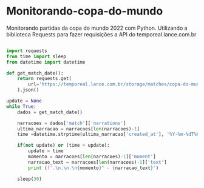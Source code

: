 # Monitorando-copa-do-mundo
Monitorando partidas da copa do mundo 2022 com Python. Utilizando a biblioteca Requests para fazer requisições a API do temporeal.lance.com.br

```python

import requests 
from time import sleep 
from datetime import datetime

def get_match_date():
    return requests.get(
        url='https://temporeal.lance.com.br/storage/matches/copa-do-mundo-2022-28-11-2022-camaroesxservia.json'
    ).json()

update = None 
while True:
    dados = get_match_date()

    narracoes = dados['match']['narrations']
    ultima_narracao = narracoes[len(narracoes)-1]
    time =datetime.strptime(ultima_narracao['created_at'], '%Y-%m-%dT%H:%M:%S.000000Z')

    if(not update) or (time > update):
        update = time
        momento = narracoes[len(narracoes)-1]['moment']
        narracao_text = narracoes[len(narracoes)-1]['text']
        print (f'.\n.\n.\n{momento}" - {narracao_text}')

    sleep(30)

```
